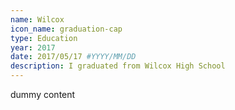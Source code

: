 ```yaml
---
name: Wilcox
icon_name: graduation-cap
type: Education
year: 2017
date: 2017/05/17 #YYYY/MM/DD
description: I graduated from Wilcox High School
---
```

dummy content
